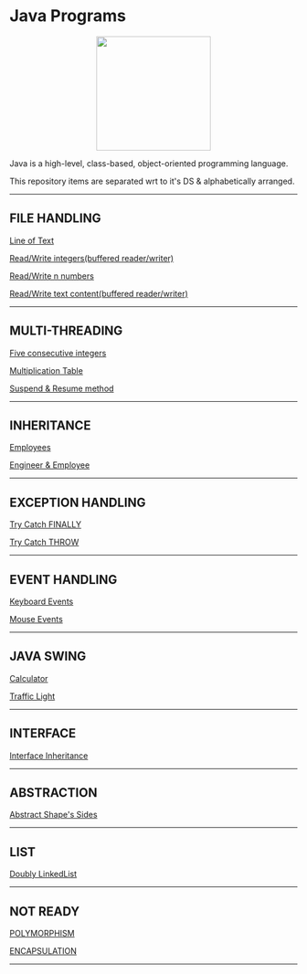 # Java Programs
[<p align="center">
<img src="https://img.icons8.com/color/480/000000/java-coffee-cup-logo--v1.png" height='200'></p>](https://www.google.com/search?q=java&oq=java&aqs=chrome..69i57j69i59l3j69i60j69i65j69i60l2.1810j0j7&sourceid=chrome&ie=UTF-8)

Java is a high-level, class-based, object-oriented programming language. 

This repository items are separated wrt to it's DS & alphabetically arranged.

---
## FILE HANDLING

[Line of Text](https://github.com/004Ajay/Java/blob/main/FileProgram2.java) 

[Read/Write integers(buffered reader/writer)](https://github.com/004Ajay/Java/blob/main/FileProgram4.java) 

[Read/Write n numbers](https://github.com/004Ajay/Java/blob/main/FileProgram1.java) 

[Read/Write text content(buffered reader/writer)](https://github.com/004Ajay/Java/blob/main/FileProgram3.java) 

---

## MULTI-THREADING

[Five consecutive integers](https://github.com/004Ajay/Java/blob/main/MultiThread2.java) 

[Multiplication Table](https://github.com/004Ajay/Java/blob/main/MultiThread1.java) 

[Suspend & Resume method](https://github.com/004Ajay/Java/blob/main/MultiThread3.java) 

---

## INHERITANCE

[Employees](https://github.com/004Ajay/Java/blob/main/Employees.java) 

[Engineer & Employee](https://github.com/004Ajay/Java/blob/main/EngineerEmployee.java) 

---

## EXCEPTION HANDLING

[Try Catch FINALLY](https://github.com/004Ajay/Java/blob/main/TryCatchFINALLY.java) 

[Try Catch THROW](https://github.com/004Ajay/Java/blob/main/TryCatchTHROW.java) 

---

## EVENT HANDLING

[Keyboard Events](https://github.com/004Ajay/Java/blob/main/KeyboardEvents.java) 

[Mouse Events](https://github.com/004Ajay/Java/blob/main/MouseEvents.java) 

---

## JAVA SWING

[Calculator](https://github.com/004Ajay/Java/blob/main/calculator.java) 

[Traffic Light](https://github.com/004Ajay/Java/blob/main/TrafficLight.java) 

---

## INTERFACE

[Interface Inheritance](https://github.com/004Ajay/Java/blob/main/InterfaceInheritance.java) 

---

## ABSTRACTION

[Abstract Shape's Sides](https://github.com/004Ajay/Java/blob/main/AbstractShapeSides.java) 

---

## LIST

[Doubly LinkedList](https://github.com/004Ajay/Java/blob/main/DoublyLinkedList.java) 

---

## NOT READY

[POLYMORPHISM](https://github.com/004Ajay)

[ENCAPSULATION](https://github.com/004Ajay)

---
